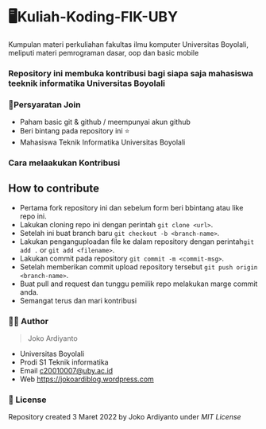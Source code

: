 # 🖥️Kuliah-Koding-FIK-UBY
Kumpulan materi perkuliahan fakultas ilmu komputer Universitas Boyolali, meliputi materi pemrograman dasar, oop dan basic mobile

### Repository ini membuka kontribusi bagi siapa saja mahasiswa teeknik informatika Universitas Boyolali

### 📝Persyaratan Join
- Paham basic git & github / meempunyai akun github
- Beri bintang pada repository ini ⭐
- Mahasiswa Teknik Informatika Universitas Boyolali

### Cara melaakukan Kontribusi
## How to contribute
 - Pertama fork repository ini dan sebelum form beri bbintang atau like repo ini.
 - Lakukan cloning repo ini dengan perintah ```git clone <url>```.
 - Setelah ini buat branch baru ```git checkout -b <branch-name>```.
 - Lakukan penganguploadan file ke dalam repository dengan perintah```git add .``` or ```git add <filename>```.
 - Lakukan commit pada repository  ```git commit -m <commit-msg>```.
 - Setelah memberikan commit upload repository tersebut ```git push origin <branch-name>```.
 - Buat pull and request dan tunggu pemilik repo melakukan marge commit anda.
 - Semangat terus dan mari kontribusi


### 👨‍💻 Author
>Joko Ardiyanto
  - Universitas Boyolali
  - Prodi S1 Teknik informatika
  - Email c20010007@uby.ac.id
  - Web https://jokoardiblog.wordpress.com
  
  ### 🔐 License
Repository created 3 Maret 2022 by Joko Ardiyanto under *MIT License*
  
  
